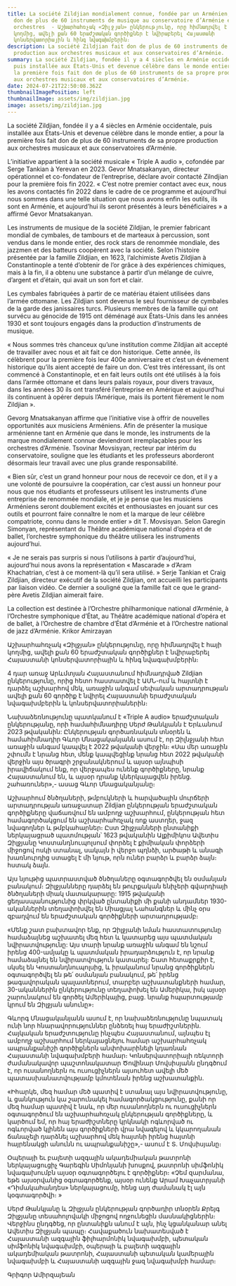 ```yaml
---
title: La société Zildjian mondialement connue, fondée par un Arménien, a fait
  don de plus de 60 instruments de musique au conservatoire d’Arménie et à cinq
  orchestres  - Աշխարհահռչակ «Զիլջյան» ընկերությունը, որը հիմնադրվել է հայի
  կողմից, ավելի քան 60 երաժշտական ​​գործիքներ է նվիրաբերել Հայաստանի
  կոնսերվատորիային և հինգ նվագախմբերին։
description: La société Zildjian fait don de plus de 60 instruments de sa propre
  production aux orchestres musicaux et aux conservatoires d’Arménie.
summary: La société Zildjian, fondée il y a 4 siècles en Arménie occidentale,
  puis installée aux États-Unis et devenue célèbre dans le monde entier, a pour
  la première fois fait don de plus de 60 instruments de sa propre production
  aux orchestres musicaux et aux conservatoires d’Arménie.
date: 2024-07-21T22:50:08.362Z
thumbnailImagePosition: left
thumbnailImage: assets/img/zildjian.jpg
image: assets/img/zildjian.jpg
---
```

La société Zildjian, fondée il y a 4 siècles en Arménie occidentale, puis installée aux États-Unis et devenue célèbre dans le monde entier, a pour la première fois fait don de plus de 60 instruments de sa propre production aux orchestres musicaux et aux conservatoires d’Arménie.

L’initiative appartient à la société musicale « Triple A audio », cofondée par Serge Tankian à Yerevan en 2023. Gevor Mnatsakanyan, directeur opérationnel et co-fondateur de l’entreprise, déclare avoir contacté Zilndjian pour la première fois fin 2022.
« C’est notre premier contact avec eux, nous les avons contactés fin 2022 dans le cadre de ce programme et aujourd’hui nous sommes dans une telle situation que nous avons enfin les outils, ils sont en Arménie, et aujourd’hui ils seront présentés à leurs bénéficiaires » a affirmé Gevor Mnatsakanyan.


Les instruments de musique de la société Zildjian, le premier fabricant mondial de cymbales, de tambours et de marteaux à percussion, sont vendus dans le monde entier, des rock stars de renommée mondiale, des jazzmen et des batteurs coopèrent avec la société. Selon l’histoire présentée par la famille Zildjian, en 1623, l’alchimiste Avetis Zildjian à Constantinople a tenté d’obtenir de l’or grâce à des expériences chimiques, mais à la fin, il a obtenu une substance à partir d’un mélange de cuivre, d’argent et d’étain, qui avait un son fort et clair.


Les cymbales fabriquées à partir de ce matériau étaient utilisées dans l’armée ottomane. Les Zildjian sont devenus le seul fournisseur de cymbales de la garde des janissaires turcs. Plusieurs membres de la famille qui ont survécu au génocide de 1915 ont déménagé aux États-Unis dans les années 1930 et sont toujours engagés dans la production d’instruments de musique.

« Nous sommes très chanceux qu’une institution comme Zildjian ait accepté de travailler avec nous et ait fait ce don historique. Cette année, ils célèbrent pour la première fois leur 400e anniversaire et c’est un événement historique qu’ils aient accepté de faire un don. C’est très intéressant, ils ont commencé à Constantinople, et en fait leurs outils ont été utilisés à la fois dans l’armée ottomane et dans leurs palais royaux, pour divers travaux, dans les années 30 ils ont transféré l’entreprise en Amérique et aujourd’hui ils continuent à opérer depuis l’Amérique, mais ils portent fièrement le nom Zildjian ».


Gevorg Mnatsakanyan affirme que l’initiative vise à offrir de nouvelles opportunités aux musiciens Arméniens. Afin de présenter la musique arménienne tant en Arménie que dans le monde, les instruments de la marque mondialement connue deviendront irremplaçables pour les orchestres d’Arménie. Tsovinar Movsisyan, recteur par intérim du conservatoire, souligne que les étudiants et les professeurs aborderont désormais leur travail avec une plus grande responsabilité.

« Bien sûr, c’est un grand honneur pour nous de recevoir ce don, et il y a une volonté de poursuivre la coopération, car c’est aussi un honneur pour nous que nos étudiants et professeurs utilisent les instruments d’une entreprise de renommée mondiale, et je je pense que les musiciens Arméniens seront doublement excités et enthousiastes en jouant sur ces outils et pourront faire connaître le nom et la marque de leur célèbre compatriote, connu dans le monde entier » dit T. Movsisyan.
Selon Garegin Simonyan, représentant du Théâtre académique national d’opéra et de ballet, l’orchestre symphonique du théâtre utilisera les instruments aujourd’hui.


« Je ne serais pas surpris si nous l’utilisons à partir d’aujourd’hui, aujourd’hui nous avons la représentation « Mascarade » d’Aram Khachatrian, c’est à ce moment-là qu’il sera utilisé. »
Serje Tankian et Craig Zildjian, directeur exécutif de la société Zildjian, ont accueilli les participants par liaison vidéo. Ce dernier a souligné que la famille fait ce que le grand-père Avetis Zildjian aimerait faire.


La collection est destinée à l’Orchestre philharmonique national d’Arménie, à l’Orchestre symphonique d’État, au Théâtre académique national d’opéra et de ballet, à l’Orchestre de chambre d’État d’Arménie et à l’Orchestre national de jazz d’Arménie.
Krikor Amirzayan




Աշխարհահռչակ «Զիլջյան» ընկերությունը, որը հիմնադրվել է հայի կողմից, ավելի քան 60 երաժշտական ​​գործիքներ է նվիրաբերել Հայաստանի կոնսերվատորիային և հինգ նվագախմբերին։



4 դար առաջ Արևմտյան Հայաստանում հիմնադրված Zildjian ընկերությունը, որից հետո հաստատվել է ԱՄՆ-ում և հայտնի է դարձել աշխարհով մեկ, առաջին անգամ սեփական արտադրության ավելի քան 60 գործիք է նվիրել Հայաստանի երաժշտական ​​նվագախմբերին և կոնսերվատորիաներին։



Նախաձեռնությունը պատկանում է «Triple A audio» երաժշտական ​​ընկերությանը, որի համահիմնադիրը Սերժ Թանկյանն է Երևանում 2023 թվականին: Ընկերության գործառնական տնօրեն և համահիմնադիր Գևոր Մնացականյանն ասում է, որ Զիլնջյանի հետ առաջին անգամ կապվել է 2022 թվականի վերջին։
«Սա մեր առաջին շփումն է նրանց հետ, մենք կապվեցինք նրանց հետ 2022 թվականի վերջին այս ծրագրի շրջանակներում և այսօր այնպիսի իրավիճակում ենք, որ վերջապես ունենք գործիքները, նրանք Հայաստանում են, և այսօր դրանք կներկայացվեն իրենց. շահառուներ»,- ասաց Գևոր Մնացականյանը։



Աշխարհում ծնծղաների, թմբուկների և հարվածային մուրճերի արտադրության առաջատար Zildjian ընկերության երաժշտական ​​գործիքները վաճառվում են ամբողջ աշխարհում, ընկերության հետ համագործակցում են աշխարհահռչակ ռոք աստղեր, ջազ նվագողներ և թմբկահարներ։ Ըստ Զիլջյանների ընտանիքի ներկայացրած պատմության՝ 1623 թվականին Ալքիմիկոս Ավետիս Զիլջյանը Կոստանդնուպոլսում փորձել է քիմիական փորձերի միջոցով ոսկի ստանալ, սակայն ի վերջո պղնձի, արծաթի և անագի խառնուրդից ստացել է մի նյութ, որն ուներ բարձր և բարձր ձայն։ հստակ ձայն.



Այս նյութից պատրաստված ծնծղաները օգտագործվել են օսմանյան բանակում։ Զիլջյանները դարձել են թուրքական ենիչերի գվարդիայի ծնծղաների միակ մատակարարը: 1915 թվականի ցեղասպանությունից փրկված ընտանիքի մի քանի անդամներ 1930-ականներին տեղափոխվել են Միացյալ Նահանգներ և մինչ օրս զբաղվում են երաժշտական ​​գործիքների արտադրությամբ։



«Մենք շատ բախտավոր ենք, որ Զիլջյանի նման հաստատությունը համաձայնեց աշխատել մեզ հետ և կատարեց այս պատմական նվիրատվությունը: Այս տարի նրանք առաջին անգամ են նշում իրենց 400-ամյակը և պատմական իրադարձություն է, որ նրանք համաձայնել են նվիրատվություն կատարել։ Շատ հետաքրքիր է, սկսել են Կոստանդնուպոլսից, և իրականում նրանց գործիքներն օգտագործվել են թե՛ օսմանյան բանակում, թե՛ իրենց թագավորական պալատներում, տարբեր աշխատանքների համար, 30-ականներին ընկերությունը տեղափոխել են Ամերիկա, իսկ այսօր շարունակում են գործել Ամերիկայից, բայց. նրանք հպարտությամբ կրում են Զիլջյան անունը»։


Գևորգ Մնացականյանն ասում է, որ նախաձեռնությունը նպատակ ունի նոր հնարավորություններ ընձեռել հայ երաժիշտներին. Հայկական երաժշտությունը ինչպես Հայաստանում, այնպես էլ ամբողջ աշխարհում ներկայացնելու համար աշխարհահռչակ ապրանքանիշի գործիքներն անփոխարինելի կդառնան Հայաստանի նվագախմբերի համար։ Կոնսերվատորիայի ռեկտորի ժամանակավոր պաշտոնակատար Ծովինար Մովսիսյանն ընդգծում է, որ ուսանողներն ու ուսուցիչներն այսուհետ ավելի մեծ պատասխանատվությամբ կմոտենան իրենց աշխատանքին.



«Իհարկե, մեզ համար մեծ պատիվ է ստանալ այս նվիրատվությունը, և ցանկություն կա շարունակել համագործակցությունը, քանի որ մեզ համար պատիվ է նաև, որ մեր ուսանողներն ու ուսուցիչներն օգտագործում են աշխարհահռչակ ընկերության գործիքները, և կարծում եմ, որ հայ երաժիշտները կրկնակի ոգևորված ու ոգևորված կլինեն այս գործիքների վրա նվագելով և կկարողանան ճանաչելի դարձնել աշխարհով մեկ հայտնի իրենց հայտնի հայրենակցի անունն ու ապրանքանիշը»,- ասում է Տ. Մովսիսյանը։



Օպերայի եւ բալետի ազգային ակադեմիական թատրոնի ներկայացուցիչ Գարեգին Սիմոնյանի խոսքով, թատրոնի սիմֆոնիկ նվագախումբն այսօր օգտագործելու է գործիքներ։
«Չեմ զարմանա, եթե այսօրվանից օգտագործենք, այսօր ունենք Արամ Խաչատրյանի «Դիմակահանդես» ներկայացումը, հենց այդ ժամանակ էլ այն կօգտագործվի։ »



Սերժ Թանկյանը և Զիլջյան ընկերության գործադիր տնօրեն Քրեյգ Զիլջյանը տեսահոլովակի միջոցով ողջունեցին մասնակիցներին։ Վերջինս ընդգծեց, որ ընտանիքն անում է այն, ինչ կցանկանար անել Ավետիս Զիլջյան պապը։
Հավաքածուն նախատեսված է Հայաստանի ազգային ֆիլհարմոնիկ նվագախմբի, պետական ​​սիմֆոնիկ նվագախմբի, օպերայի և բալետի ազգային ակադեմիական թատրոնի, Հայաստանի պետական ​​կամերային նվագախմբի և Հայաստանի ազգային ջազ նվագախմբի համար։



Գրիգոր Ամիրզայեան